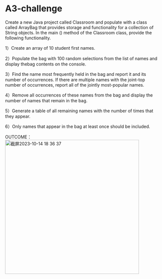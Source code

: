 # A3-challenge

Create a new Java project called Classroom and populate with a class called ArrayBag that provides storage and functionality for a collection of String objects. In the main () method of the Classroom class, provide the following functionality.  
   
﻿﻿﻿1）Create an array of 10 student first names.  
     
2）﻿﻿﻿Populate the bag with 100 random selections from the list of names and display thebag contents on the console.  
  
3）﻿﻿﻿Find the name most frequently held in the bag and report it and its number of occurrences. If there are multiple names with the joint-top number of occurrences, report all of the jointly most-popular names.  
  
4）﻿﻿﻿Remove all occurrences of these names from the bag and display the number of names that remain in the bag.  
  
5）﻿﻿﻿Generate a table of all remaining names with the number of times that they appear.    
  
6）Only names that appear in the bag at least once should be included.  

OUTCOME：
<img width="436" alt="截屏2023-10-14 18 36 37" src="https://github.com/Jacka10086/A3-challenge-C410/assets/111729221/307ea7e9-6b9f-4522-8bed-8b8e11308ba3">
